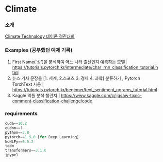 # Climate  



### 소개 

[Climate Technology 데이콘 경진대회](https://www.notion.so/sangtaeahn/fa65fed2d3994a1c9cb4b7596838790d#cccd2125f49748e5adcb82cc75b8d198)

### Examples (공부했던 예제 기록) 

1. First Name('성')을 분석하여 어느 나라 출신인지 예측하는 모델 | https://tutorials.pytorch.kr/intermediate/char_rnn_classification_tutorial.html  
2. 뉴스 기사 문장을 [1. 세계, 2.스포츠 3. 경제 4. 과학] 분류하기 , Pytorch TorchText 사용 | https://tutorials.pytorch.kr/beginner/text_sentiment_ngrams_tutorial.html  
3. Kaggle 악플 분석 챌린지 | https://www.kaggle.com/c/jigsaw-toxic-comment-classification-challenge/code  


### requirements  

```python
cuda==10.2  
cudnn==?  
python==3.8
pytorch==1.9.0 [for Deep Learning]  
koNLPy==0.5.2
tqdm
transformers==3.1.0
jpype1

```
